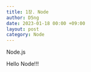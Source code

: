 ```yaml
---
title: 1장. Node
author: D5ng
date: 2023-01-18 00:00 +09:00
layout: post
category: Node
---
```


Node.js

Hello Node!!!
